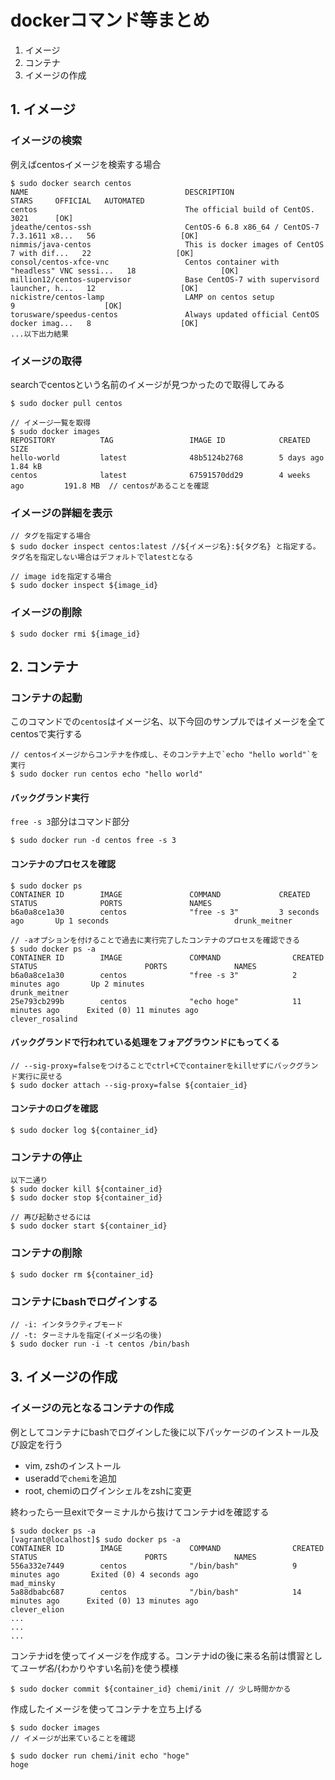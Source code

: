# dockerコマンド等まとめ

1. イメージ  
2. コンテナ  
3. イメージの作成

## 1. イメージ
### イメージの検索
例えばcentosイメージを検索する場合
```
$ sudo docker search centos
NAME                                   DESCRIPTION                                     STARS     OFFICIAL   AUTOMATED
centos                                 The official build of CentOS.                   3021      [OK]
jdeathe/centos-ssh                     CentOS-6 6.8 x86_64 / CentOS-7 7.3.1611 x8...   56                   [OK]
nimmis/java-centos                     This is docker images of CentOS 7 with dif...   22                   [OK]
consol/centos-xfce-vnc                 Centos container with "headless" VNC sessi...   18                   [OK]
million12/centos-supervisor            Base CentOS-7 with supervisord launcher, h...   12                   [OK]
nickistre/centos-lamp                  LAMP on centos setup                            9                    [OK]
torusware/speedus-centos               Always updated official CentOS docker imag...   8                    [OK]
...以下出力結果
```

### イメージの取得
searchでcentosという名前のイメージが見つかったので取得してみる
```
$ sudo docker pull centos

// イメージ一覧を取得
$ sudo docker images
REPOSITORY          TAG                 IMAGE ID            CREATED             SIZE
hello-world         latest              48b5124b2768        5 days ago          1.84 kB
centos              latest              67591570dd29        4 weeks ago         191.8 MB  // centosがあることを確認
```

### イメージの詳細を表示
```
// タグを指定する場合
$ sudo docker inspect centos:latest //${イメージ名}:${タグ名} と指定する。タグ名を指定しない場合はデフォルトでlatestとなる

// image idを指定する場合
$ sudo docker inspect ${image_id}
```

### イメージの削除
```
$ sudo docker rmi ${image_id}
```

## 2. コンテナ
### コンテナの起動
このコマンドでの`centos`はイメージ名、以下今回のサンプルではイメージを全てcentosで実行する
```
// centosイメージからコンテナを作成し、そのコンテナ上で`echo "hello world"`を実行　
$ sudo docker run centos echo "hello world"
```

#### バックグランド実行
`free -s 3`部分はコマンド部分
```
$ sudo docker run -d centos free -s 3
```

#### コンテナのプロセスを確認
```
$ sudo docker ps
CONTAINER ID        IMAGE               COMMAND             CREATED             STATUS              PORTS               NAMES
b6a0a8ce1a30        centos              "free -s 3"         3 seconds ago       Up 1 seconds                            drunk_meitner

// -aオプションを付けることで過去に実行完了したコンテナのプロセスを確認できる
$ sudo docker ps -a
CONTAINER ID        IMAGE               COMMAND                CREATED             STATUS                        PORTS               NAMES
b6a0a8ce1a30        centos              "free -s 3"            2 minutes ago       Up 2 minutes                                      drunk_meitner
25e793cb299b        centos              "echo hoge"            11 minutes ago      Exited (0) 11 minutes ago                         clever_rosalind
```

#### バックグランドで行われている処理をフォアグラウンドにもってくる
```
// --sig-proxy=falseをつけることでctrl+Cでcontainerをkillせずにバックグランド実行に戻せる
$ sudo docker attach --sig-proxy=false ${contaier_id}
```

#### コンテナのログを確認
```
$ sudo docker log ${container_id}
```

### コンテナの停止
```
以下二通り
$ sudo docker kill ${container_id}
$ sudo docker stop ${container_id}

// 再び起動させるには
$ sudo docker start ${container_id}
```

### コンテナの削除
```
$ sudo docker rm ${container_id}
```

### コンテナにbashでログインする
```
// -i: インタラクティブモード
// -t: ターミナルを指定(イメージ名の後)
$ sudo docker run -i -t centos /bin/bash 
```

## 3. イメージの作成　
### イメージの元となるコンテナの作成
例としてコンテナにbashでログインした後に以下パッケージのインストール及び設定を行う  
- vim, zshのインストール
- useraddで`chemi`を追加
- root, chemiのログインシェルをzshに変更

終わったら一旦exitでターミナルから抜けてコンテナidを確認する
```
$ sudo docker ps -a
[vagrant@localhost]$ sudo docker ps -a
CONTAINER ID        IMAGE               COMMAND                CREATED             STATUS                        PORTS               NAMES
556a332e7449        centos              "/bin/bash"            9 minutes ago       Exited (0) 4 seconds ago                          mad_minsky
5a88dbabc687        centos              "/bin/bash"            14 minutes ago      Exited (0) 13 minutes ago                         clever_elion
...
...
...
```

コンテナidを使ってイメージを作成する。コンテナidの後に来る名前は慣習として${ユーザ名}/${わかりやすい名前}を使う模様
```
$ sudo docker commit ${container_id} chemi/init // 少し時間かかる
```

作成したイメージを使ってコンテナを立ち上げる
```
$ sudo docker images
// イメージが出来ていることを確認

$ sudo docker run chemi/init echo "hoge"
hoge
```
